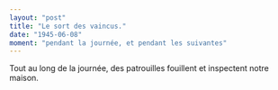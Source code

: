 ```yaml
---
layout: "post"
title: "Le sort des vaincus."
date: "1945-06-08"
moment: "pendant la journée, et pendant les suivantes"
---
```


Tout au long de la journée, des patrouilles fouillent et inspectent notre maison.


<div class="histoire"></div>

<div class="commentaire"></div>